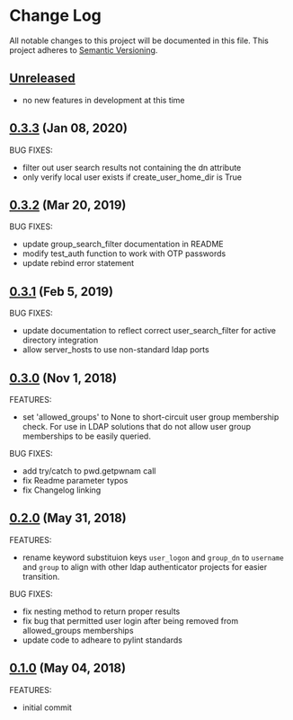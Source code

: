 # Change Log
All notable changes to this project will be documented in this file.
This project adheres to [Semantic Versioning](http://semver.org/).

## [Unreleased](unreleased)

- no new features in development at this time

## [0.3.3](https://github.com/hansohn/jupyterhub-ldap-authenticator/compare/0.3.2...0.3.3) (Jan 08, 2020)

BUG FIXES:

- filter out user search results not containing the dn attribute
- only verify local user exists if create_user_home_dir is True

## [0.3.2](https://github.com/hansohn/jupyterhub-ldap-authenticator/compare/0.3.1...0.3.2) (Mar 20, 2019)

BUG FIXES:

- update group_search_filter documentation in README
- modify test_auth function to work with OTP passwords
- update rebind error statement

## [0.3.1](https://github.com/hansohn/jupyterhub-ldap-authenticator/compare/0.3.0...0.3.1) (Feb 5, 2019)

BUG FIXES:

- update documentation to reflect correct user_search_filter for active directory integration
- allow server_hosts to use non-standard ldap ports

## [0.3.0](https://github.com/hansohn/jupyterhub-ldap-authenticator/compare/0.2.0...0.3.0) (Nov 1, 2018)

FEATURES:

- set 'allowed_groups' to None to short-circuit user group membership check. For use in LDAP solutions that do not allow user group memberships to be easily queried.

BUG FIXES:

- add try/catch to pwd.getpwnam call
- fix Readme parameter typos
- fix Changelog linking

## [0.2.0](https://github.com/hansohn/jupyterhub-ldap-authenticator/compare/0.1.0...0.2.0) (May 31, 2018)

FEATURES:

- rename keyword substituion keys `user_logon` and `group_dn` to `username` and `group` to align with other ldap authenticator projects for easier transition.

BUG FIXES:

- fix nesting method to return proper results
- fix bug that permitted user login after being removed from allowed_groups memberships
- update code to adheare to pylint standards

## [0.1.0](https://github.com/hansohn/jupyterhub-ldap-authenticator/compare/0.1.0...0.1.0) (May 04, 2018)

FEATURES:

- initial commit
